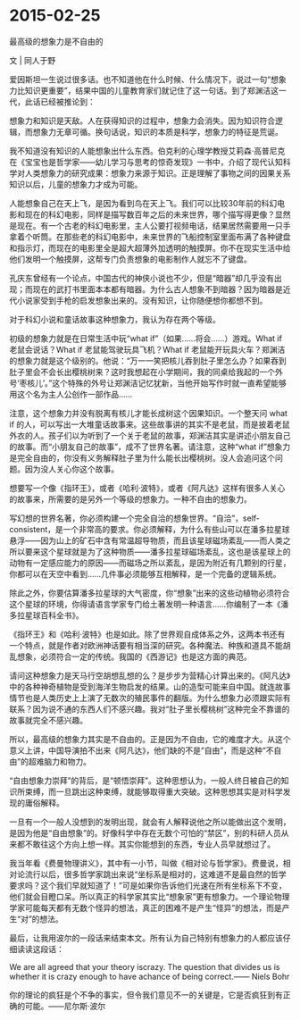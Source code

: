 # 2015-02-25

最高级的想象力是不自由的

文 | 同人于野

爱因斯坦一生说过很多话。也不知道他在什么时候、什么情况下，说过一句“想象力比知识更重要”，结果中国的儿童教育家们就记住了这一句话。到了郑渊洁这一代，此话已经被推论到：

想象力和知识是天敌。人在获得知识的过程中，想象力会消失。因为知识符合逻辑，而想象力无章可循。换句话说，知识的本质是科学，想象力的特征是荒诞。

我不知道没有知识的人能想象出什么东西。伯克利的心理学教授艾莉森·高普尼克在《宝宝也是哲学家——幼儿学习与思考的惊奇发现》一书中，介绍了现代认知科学对人类想象力的研究成果：想象力来源于知识。正是理解了事物之间的因果关系知识以后，儿童的想象力才成为可能。

人能想象自己在天上飞，是因为看到鸟在天上飞。我们可以比较30年前的科幻电影和现在的科幻电影，同样是描写数百年之后的未来世界，哪个描写得更像？显然是现在。有一个古老的科幻电影里，主人公要打视频电话，结果居然需要用一只手拿着个听筒。在那些老的科幻电影中，未来世界的飞船控制室里面布满了各种键盘和指示灯，而现在的电影里全是超大超薄外加透明的触摸屏。你不在现实生活中给他们发明一个触摸屏，这帮专门负责想象的电影制作人就忘不了键盘。

孔庆东曾经有一个论点，中国古代的神侠小说也不少，但是“暗器”却几乎没有出现；而现在的武打书里面本本都有暗器。为什么古人想象不到暗器？因为暗器是近代小说家受到手枪的启发想象出来的。没有知识，让你随便想你都想不到。

对于科幻小说和童话故事这种想象力，我认为存在两个等级。

初级的想象力就是在日常生活中玩“what if”（如果……将会……）游戏。What if 老鼠会说话？What if 老鼠能驾驶玩具飞机？What if 老鼠能开玩具火车？郑渊洁的想象力就是这个级别的。他说：“万一一笑把核儿吞到肚子里怎么办？如果吞到肚子里会不会长出樱桃树来？这时我想起在小学期间，我的同桌给我起的一个外号‘枣核儿’。”这个特殊的外号让郑渊洁记忆犹新，当他开始写作时就一直希望能够用这个名为主人公创作一部作品……

注意，这个想象力并没有脱离有核儿才能长成树这个因果知识。一个整天问 what if 的人，可以写出一大堆童话故事来。这些故事讲的其实不是老鼠，而是披着老鼠外衣的人。孩子们以为听到了一个关于老鼠的故事，郑渊洁其实是讲述小朋友自己的故事。而“小朋友自己的故事”，成不了世界名著。请注意，这种“what if”想象力是完全自由的，你没有义务解释肚子里为什么能长出樱桃树。没人会追问这个问题。因为没人关心你这个故事。

想要写一个像《指环王》，或者《哈利·波特》，或者《阿凡达》这样有很多人关心的故事来，所需要的是另外一个等级的想象力。一种不自由的想象力。

写幻想的世界名著，你必须构建一个完全自洽的想象世界。“自洽”，self-consistent，是一个非常高的要求。你必须解释，为什么有些山可以在潘多拉星球悬浮——因为山上的矿石中含有常温超导物质，而且该星球磁场紊乱——而人类之所以要来这个星球就是为了这种物质——潘多拉星球磁场紊乱，这也是该星球上的动物有一定感应能力的原因——而磁场之所以紊乱，是因为附近有几颗别的行星，你都可以在天空中看到……几件事必须能够互相解释，是一个完备的逻辑系统。

除此之外，你要估算潘多拉星球的大气密度，你“想象”出来的这些动植物必须符合这个星球的环境，你得请语言学家专门给土著发明一种语言……你编制了一本《潘多拉星球百科全书》。

《指环王》和《哈利·波特》也是如此。除了世界观自成体系之外，这两本书还有一个特点，就是作者对欧洲神话要有相当深的研究。各种魔法、种族和道具不能胡乱想象，必须符合一定的传统。我国的《西游记》也是这方面的典范。

请问这种想象力是天马行空胡想乱想的么？是步步为营精心计算出来的。《阿凡达》中的各种神奇植物是受到海洋生物启发的结果。山的造型可能来自中国。就连故事情节也是人类历史上上演了无数次的殖民事件的翻版。为什么想象力必须跟实际有联系？因为说不通的东西人们不感兴趣。我对“肚子里长樱桃树”这种完全不靠谱的故事就完全不感兴趣。

所以，最高级的想象力其实是不自由的。正是因为不自由，它的难度才大。从这个意义上讲，中国导演拍不出来《阿凡达》，他们缺的不是“自由”，而是这种“不自由”的超难脑力和物力。

“自由想象力崇拜”的背后，是“顿悟崇拜”。这种思想认为，一般人终日被自己的知识所束缚，而一旦跳出这种束缚，就能够取得重大突破。这种思想其实是对科学发现的庸俗解释。

一旦有一个一般人没想到的发明出现，就会有人解释说他之所以能做出这个发明，是因为他是“自由想象”的。好像科学中存在无数个可怕的“禁区”，别的科研人员从来都不敢往这个方向上想一样。其实你能想到的东西，专业人员早就想过了。

我当年看《费曼物理讲义》，其中有一小节，叫做《相对论与哲学家》。费曼说，相对论流行以后，很多哲学家跳出来说“坐标系是相对的，这难道不是最自然的哲学要求吗？这个我们早就知道了！”可是如果你告诉他们光速在所有坐标系下不变，他们就会目瞪口呆。所以真正的科学家其实比“想象家”更有想象力。一个理论物理学家可能每天都有无数个怪异的想法，真正的困难不是产生“怪异”的想法，而是产生“对”的想法。

最后，让我用波尔的一段话来结束本文。所有认为自己特别有想象力的人都应该仔细读读这段话：

We are all agreed that your theory iscrazy. The question that divides us is whether it is crazy enough to have achance of being correct.—— Niels Bohr

你的理论的疯狂是个不争的事实，但令我们意见不一的关键是，它是否疯狂到有正确的可能。——尼尔斯·波尔
